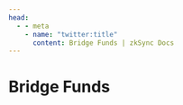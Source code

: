 ```yaml
---
head:
  - - meta
    - name: "twitter:title"
      content: Bridge Funds | zkSync Docs
---
```


# Bridge Funds
